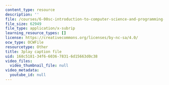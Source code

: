 ```yaml
---
content_type: resource
description: ''
file: /courses/6-00sc-introduction-to-computer-science-and-programming-spring-2011/168c518134f6603678316d15663d0c38_nx6NnzIGrKE.srt
file_size: 62949
file_type: application/x-subrip
learning_resource_types: []
license: https://creativecommons.org/licenses/by-nc-sa/4.0/
ocw_type: OCWFile
resourcetype: Other
title: 3play caption file
uid: 168c5181-34f6-6036-7831-6d15663d0c38
video_files:
  video_thumbnail_file: null
video_metadata:
  youtube_id: null
---
```

